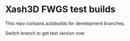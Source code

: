 # Xash3D FWGS test builds

This repo contains autobuilds for development branches.

Switch branch to get test version now
